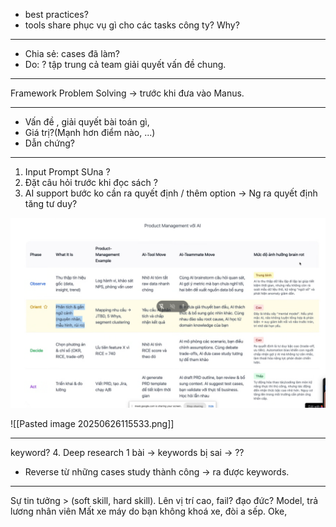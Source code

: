 - best practices?
- tools share phục vụ gì cho các tasks công ty? Why?
- ---
- Chia sẻ: cases đã làm? 
- Do: ? tập trung cả team giải quyết vấn đề chung.
---
Framework Problem Solving -> trước khi đưa vào Manus. 

---
- Vấn đề , giải quyết bài toán gì, 
- Giá trị?(Mạnh hơn điểm nào, ...)
- Dẫn chứng? 
---


1. Input Prompt SUna ? 
2. Đặt câu hỏi trước khi đọc sách ?
3. AI support bước ko cần ra quyết định / thêm option -> Ng ra quyết định tăng tư duy? 

![Alt text](./attachments/Pasted%20image%2020250626115533.png)


![[Pasted image 20250626115533.png]]

---
keyword? 
4. Deep research 1 bài -> keywords bị sai -> ??
- Reverse từ những cases study thành công -> ra được keywords. 
---
Sự tin tưởng > (soft skill, hard skill). Lên vị trí cao, fail? đạo đức? 
Model, trả lương nhân viên 
Mất xe máy do bạn không khoá xe, đòi a sếp. Oke, 
